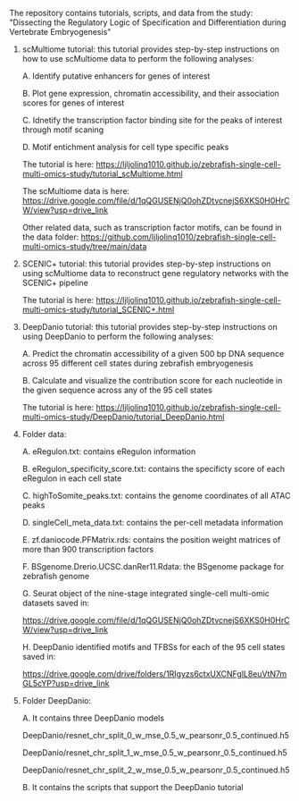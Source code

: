 The repository contains tutorials, scripts, and data from the study: "Dissecting the Regulatory Logic of Specification and Differentiation during Vertebrate Embryogenesis"

1. scMultiome tutorial: this tutorial provides step-by-step instructions on how to use scMultiome data to perform the following analyses:
   
   A. Identify putative enhancers for genes of interest
   
   B. Plot gene expression, chromatin accessibility, and their association scores for genes of interest
   
   C. Idnetify the transcription factor binding site for the peaks of interest through motif scaning
   
   D. Motif entichment analysis for cell type specific peaks

   The tutorial is here: https://ljljolinq1010.github.io/zebrafish-single-cell-multi-omics-study/tutorial_scMultiome.html
   
   The scMultiome data is here: https://drive.google.com/file/d/1qQGUSENjQ0ohZDtvcnejS6XKS0H0HrCW/view?usp=drive_link

   Other related data, such as transcription factor motifs, can be found in the data folder: https://github.com/ljljolinq1010/zebrafish-single-cell-multi-omics-study/tree/main/data

2. SCENIC+ tutorial: this tutorial provides step-by-step instructions on using scMultiome data to reconstruct gene regulatory networks with the SCENIC+ pipeline

   The tutorial is here: https://ljljolinq1010.github.io/zebrafish-single-cell-multi-omics-study/tutorial_SCENIC+.html
   
   
3. DeepDanio tutorial: this tutorial provides step-by-step instructions on using DeepDanio to perform the following analyses:
   
   A. Predict the chromatin accessibility of a given 500 bp DNA sequence across 95 different cell states during zebrafish embryogenesis
   
   B. Calculate and visualize the contribution score for each nucleotide in the given sequence across any of the 95 cell states

   The tutorial is here: https://ljljolinq1010.github.io/zebrafish-single-cell-multi-omics-study/DeepDanio/tutorial_DeepDanio.html
 
4. Folder data:

   A. eRegulon.txt: contains eRegulon information
   
   B. eRegulon_specificity_score.txt: contains the specificty score of each eRegulon in each cell state
   
   C. highToSomite_peaks.txt: contains the genome coordinates of all ATAC peaks
   
   D. singleCell_meta_data.txt: contains the per-cell metadata information

   E. zf.daniocode.PFMatrix.rds: contains the position weight matrices of more than 900 transcription factors

   F. BSgenome.Drerio.UCSC.danRer11.Rdata:  the BSgenome package for zebrafish genome
   
   G. Seurat object of the nine-stage integrated single-cell multi-omic datasets saved in:
   
      https://drive.google.com/file/d/1qQGUSENjQ0ohZDtvcnejS6XKS0H0HrCW/view?usp=drive_link

   H. DeepDanio identified motifs and TFBSs for each of the 95 cell states saved in:
   
      https://drive.google.com/drive/folders/1RIgyzs6ctxUXCNFglL8euVtN7mGL5cYP?usp=drive_link

5. Folder DeepDanio:

    A. It contains three DeepDanio models
   
     DeepDanio/resnet_chr_split_0_w_mse_0.5_w_pearsonr_0.5_continued.h5
   
     DeepDanio/resnet_chr_split_1_w_mse_0.5_w_pearsonr_0.5_continued.h5
   
     DeepDanio/resnet_chr_split_2_w_mse_0.5_w_pearsonr_0.5_continued.h5
   
   B. It contains the scripts that support the DeepDanio tutorial
   
